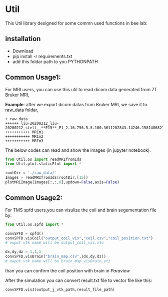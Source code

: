 # Util
This Util library designed for some commn used functions in bee lab:

## installation
- Download
- pip install -r requirements.txt
- add this foldar path to you PYTHONPATH 

## Common Usage1:

For MRI users, you can use this util to read dicom data generated from 7T Bruker MRI, 


**Example**: after we export dicom datas from Bruker MRI, we save it to raw_data foldar,
````
+ raw_data
++++++ liu-20200212_liu-20200212_stell__**E15**_P1_2.16.756.5.5.100.3611282843.14246.1581486821.87
+++++++++++ MRIm1
+++++++++++ MRIm2
+++++++++++ MRIm3
`````
The below codes can read and show the images (in jupyter notebook).
```` python
from Util.os import readMRIfromIds
from Util.plot.staticPlot import *

rootDir = './raw_data/'
Images = readMRIfromIds(rootDir,[15])
plotMRIImage(Images[:,:,0],updown=False,axis=False)
````

## Common Usage2:
For TMS spfd users,you can visulize the coil and brain segementation file by:
````python
from Util.os.spfd import *

convSPFD = spfd()
convSPFD.visCoil("output_coil_vis","coil.csv","coil_position.txt")
# ouput vtk name will be output_coil_vis.vtu

dx,dy,dz = 1,1,1
convSPFD.visBrain("brain_map.csv",(dx,dy,dz))
# ouput vtk name will be brain_map_visBrain.vti
````
than you can confirm the coil position with brain in *Paraview*

After the simulation you can convert result.txt file to vector file like this:
````python
convSPFD.visJ(output_j_vtk_path,result_file_path)
````
